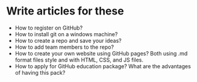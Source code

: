 # Write articles for these

+ How to register on GitHub? 
+ How to install git on a windows machine? 
+ How to create a repo and save your ideas? 
+ How to add team members to the repo? 
+ How to create your own website using GitHub pages? Both using .md format files style and with HTML, CSS, and JS files.
+ How to apply for GitHub education package? What are the advantages of having this pack?
